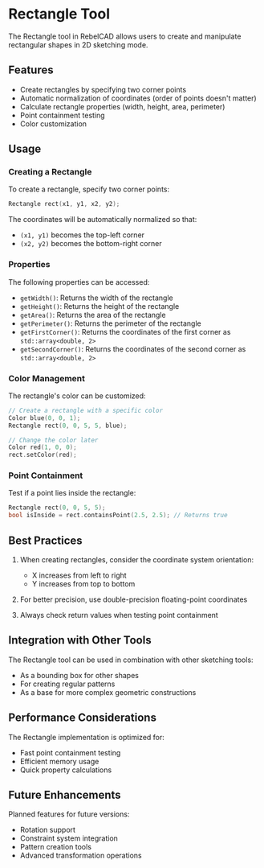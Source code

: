# Rectangle Tool

The Rectangle tool in RebelCAD allows users to create and manipulate rectangular shapes in 2D sketching mode.

## Features

- Create rectangles by specifying two corner points
- Automatic normalization of coordinates (order of points doesn't matter)
- Calculate rectangle properties (width, height, area, perimeter)
- Point containment testing
- Color customization

## Usage

### Creating a Rectangle

To create a rectangle, specify two corner points:

```cpp
Rectangle rect(x1, y1, x2, y2);
```

The coordinates will be automatically normalized so that:
- `(x1, y1)` becomes the top-left corner
- `(x2, y2)` becomes the bottom-right corner

### Properties

The following properties can be accessed:

- `getWidth()`: Returns the width of the rectangle
- `getHeight()`: Returns the height of the rectangle
- `getArea()`: Returns the area of the rectangle
- `getPerimeter()`: Returns the perimeter of the rectangle
- `getFirstCorner()`: Returns the coordinates of the first corner as `std::array<double, 2>`
- `getSecondCorner()`: Returns the coordinates of the second corner as `std::array<double, 2>`

### Color Management

The rectangle's color can be customized:

```cpp
// Create a rectangle with a specific color
Color blue(0, 0, 1);
Rectangle rect(0, 0, 5, 5, blue);

// Change the color later
Color red(1, 0, 0);
rect.setColor(red);
```

### Point Containment

Test if a point lies inside the rectangle:

```cpp
Rectangle rect(0, 0, 5, 5);
bool isInside = rect.containsPoint(2.5, 2.5); // Returns true
```

## Best Practices

1. When creating rectangles, consider the coordinate system orientation:
   - X increases from left to right
   - Y increases from top to bottom

2. For better precision, use double-precision floating-point coordinates

3. Always check return values when testing point containment

## Integration with Other Tools

The Rectangle tool can be used in combination with other sketching tools:
- As a bounding box for other shapes
- For creating regular patterns
- As a base for more complex geometric constructions

## Performance Considerations

The Rectangle implementation is optimized for:
- Fast point containment testing
- Efficient memory usage
- Quick property calculations

## Future Enhancements

Planned features for future versions:
- Rotation support
- Constraint system integration
- Pattern creation tools
- Advanced transformation operations
